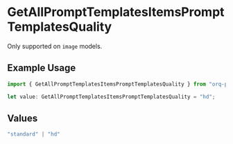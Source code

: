 # GetAllPromptTemplatesItemsPromptTemplatesQuality

Only supported on `image` models.

## Example Usage

```typescript
import { GetAllPromptTemplatesItemsPromptTemplatesQuality } from "orq-poc-typescript-multi-env-version/models/operations";

let value: GetAllPromptTemplatesItemsPromptTemplatesQuality = "hd";
```

## Values

```typescript
"standard" | "hd"
```